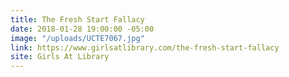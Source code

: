 ```yaml
---
title: The Fresh Start Fallacy
date: 2018-01-28 19:00:00 -05:00
image: "/uploads/UCTE7067.jpg"
link: https://www.girlsatlibrary.com/the-fresh-start-fallacy
site: Girls At Library
---
```


